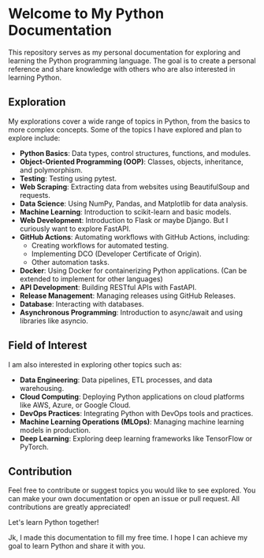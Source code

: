 # Welcome to My Python Documentation

This repository serves as my personal documentation for exploring and learning the Python programming language. The goal is to create a personal reference and share knowledge with others who are also interested in learning Python.

## Exploration

My explorations cover a wide range of topics in Python, from the basics to more complex concepts. Some of the topics I have explored and plan to explore include:

- **Python Basics**: Data types, control structures, functions, and modules.
- **Object-Oriented Programming (OOP)**: Classes, objects, inheritance, and polymorphism.
- **Testing**: Testing using pytest.
- **Web Scraping**: Extracting data from websites using BeautifulSoup and requests.
- **Data Science**: Using NumPy, Pandas, and Matplotlib for data analysis.
- **Machine Learning**: Introduction to scikit-learn and basic models.
- **Web Development**: Introduction to Flask or maybe Django. But I curiously want to explore FastAPI.
- **GitHub Actions**: Automating workflows with GitHub Actions, including:
  - Creating workflows for automated testing.
  - Implementing DCO (Developer Certificate of Origin).
  - Other automation tasks.
- **Docker**: Using Docker for containerizing Python applications. (Can be extended to implement for other languages)
- **API Development**: Building RESTful APIs with FastAPI.
- **Release Management**: Managing releases using GitHub Releases.
- **Database**: Interacting with databases.
- **Asynchronous Programming**: Introduction to async/await and using libraries like asyncio.

## Field of Interest

I am also interested in exploring other topics such as:

- **Data Engineering**: Data pipelines, ETL processes, and data warehousing.
- **Cloud Computing**: Deploying Python applications on cloud platforms like AWS, Azure, or Google Cloud.
- **DevOps Practices**: Integrating Python with DevOps tools and practices.
- **Machine Learning Operations (MLOps)**: Managing machine learning models in production.
- **Deep Learning**: Exploring deep learning frameworks like TensorFlow or PyTorch.

## Contribution

Feel free to contribute or suggest topics you would like to see explored. You can make your own documentation or open an issue or pull request. All contributions are greatly appreciated!

Let's learn Python together!

Jk, I made this documentation to fill my free time. I hope I can achieve my goal to learn Python and share it with you.
